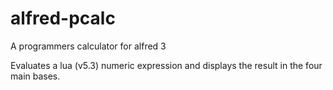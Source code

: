 # alfred-pcalc
A programmers calculator for alfred 3

Evaluates a lua (v5.3) numeric expression and displays the result in the four main bases.

